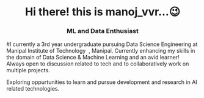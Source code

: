 <h1 align="center">  Hi there! this is manoj_vvr...😉 </h1>
<h3 align="center"> ML and Data Enthusiast </h2>
#I currently a 3rd year undergraduate pursuing Data Science Engineering at Manipal Institute of Technology <img src="https://user-images.githubusercontent.com/75264791/190741412-426f779d-742f-4561-9067-cd12e771d27b.png" alt="">
, Manipal. 
Currently enhancing my skills in the domain of Data Science & Machine Learning and an avid learner! Always open to discussion related to tech and to collaboratively work on multiple projects.

Exploring oppurtunities to learn and pursue development and research in AI related technologies.

<!--
**manoj24vvr/manoj24vvr** is a ✨ _special_ ✨ repository because its `README.md` (this file) appears on your GitHub profile.

Here are some ideas to get you started:

- 🔭 I’m currently working on ...
- 🌱 I’m currently learning ...
- 👯 I’m looking to collaborate on ...
- 🤔 I’m looking for help with ...
- 💬 Ask me about ...
- 📫 How to reach me: ...
- 😄 Pronouns: ...
- ⚡ Fun fact: ...
-->
